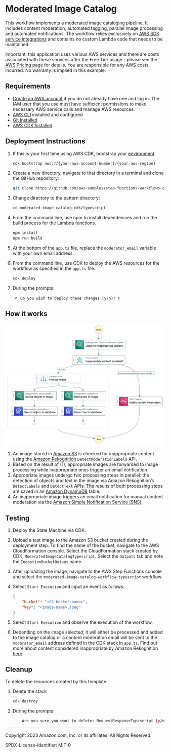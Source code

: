 # Moderated Image Catalog

This workflow implements a moderated image cataloging pipeline. It includes content moderation, automated tagging, parallel image processing and automated notifications. The workflow relies exclusively on [AWS SDK service integrations](https://docs.aws.amazon.com/step-functions/latest/dg/supported-services-awssdk.html) and contains no custom Lambda code that needs to be maintained.

Important: this application uses various AWS services and there are costs associated with these services after the Free Tier usage - please see the [AWS Pricing page](https://aws.amazon.com/pricing/) for details. You are responsible for any AWS costs incurred. No warranty is implied in this example.

## Requirements

* [Create an AWS account](https://portal.aws.amazon.com/gp/aws/developer/registration/index.html) if you do not already have one and log in. The IAM user that you use must have sufficient permissions to make necessary AWS service calls and manage AWS resources.
* [AWS CLI](https://docs.aws.amazon.com/cli/latest/userguide/install-cliv2.html) installed and configured
* [Git Installed](https://git-scm.com/book/en/v2/Getting-Started-Installing-Git)
* [AWS CDK Installed](https://docs.aws.amazon.com/cdk/v2/guide/getting_started.html#getting_started_install)

## Deployment Instructions

1. If this is your first time using AWS CDK, bootstrap your [environment](https://docs.aws.amazon.com/cdk/v2/guide/getting_started.html#getting_started_bootstrap).

    ```bash
    cdk bootstrap aws://{your-aws-account-number}/{your-aws-region}
    ```

1. Create a new directory, navigate to that directory in a terminal and clone the GitHub repository:

    ```bash
    git clone https://github.com/aws-samples/step-functions-workflows-collection
    ```

1. Change directory to the pattern directory:

    ```bash
    cd moderated-image-catalog-cdk/typescript
    ```

1. From the command line, use npm to install dependencies and run the build process for the Lambda functions.

    ```bash
    npm install
    npm run build
    ```

1. At the bottom of the `app.ts` file, replace the `moderator_email` variable with your own email address.

1. From the command line, use CDK to deploy the AWS resources for the workflow as specified in the ```app.ts``` file:

    ```bash
    cdk deploy
    ```

1. During the prompts:
    * ```Do you wish to deploy these changes (y/n)? Y```

## How it works

![image](./resources/statemachine.png)

1. An image stored in [Amazon S3](https://aws.amazon.com/s3/) is checked for inappropriate content using the [Amazon Rekognition](https://aws.amazon.com/rekognition/) `DetectModerationLabels` API.
2. Based on the result of (1), appropriate images are forwarded to image processing while inappropriate ones trigger an email notification.
3. Appropriate images undergo two processing steps in parallel: the detection of objects and text in the image via Amazon Rekognition’s `DetectLabels` and `DetectText` APIs. The results of both processing steps are saved in an [Amazon DynamoDB](https://aws.amazon.com/dynamodb/) table.
4. An inappropriate image triggers an email notification for manual content moderation via the [Amazon Simple Notification Service (SNS)](https://aws.amazon.com/sns/).

## Testing

1. Deploy the State Machine via CDK.
1. Upload a test image to the Amazon S3 bucket created during the deployment step. To find the name of the bucket, navigate to the AWS CloudFormation console. Select the CloudFormation stack created by CDK, `ModeratedImageCatalogTypescript`. Select the `Outputs` tab and note the `IngestionBucketOutput` name.
1. After uploading the image, navigate to the AWS Step Functions console and select the `moderated-image-catalog-workflow-typescript` workflow.
1. Select `Start Execution` and input an event as follows:

   ```json
   {
       "bucket": "<S3-bucket-name>",
       "key": "<image-name>.jpeg"
   }
   ```

1. Select `Start Execution` and observe the execution of the workflow.
1. Depending on the image selected, it will either be processed and added to the image catalog or a content moderation email will be sent to the `moderator_email` address defined in the CDK stack in `app.ts`. Find out more about content considered inappropriate by Amazon Rekognition [here](https://docs.aws.amazon.com/rekognition/latest/dg/moderation.html).

## Cleanup

To delete the resources created by this template:

1. Delete the stack

    ```bash
    cdk destroy
    ```

1. During the prompts:

    ```bash
        Are you sure you want to delete: RequestResponseTypescript (y/n)? Y
    ```

----
Copyright 2023 Amazon.com, Inc. or its affiliates. All Rights Reserved.

SPDX-License-Identifier: MIT-0
